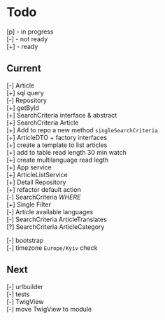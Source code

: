 # Todo

[p] - in progress  
[-] - not ready  
[+] - ready  

## Current

[-] Article  
    [+] sql query  
    [-] Repository  
        [+] getById  
        [+] SearchCriteria interface & abstract  
        [+] SearchCriteria Article  
        [+] Add to repo a new method `singleSearchCriteria`  
        [+] ArticleDTO + factory interfaces  
        [+] create a template to list articles  
            [+] add to table read length 30 min watch  
            [+] create multilanguage read legth  
        [+] App service  
            [+] ArticleListService  
        [+] Detail Repository  
        [+] refactor default action  
        [-] SearchCriteria *WHERE*  
            [+] Single Filter  
            [-] Article available languages  
        [-] SearchCriteria ArticleTranslates  
        [?] SearchCriteria ArticleCategory  

[-] bootstrap  
    [-] timezone `Europe/Kyiv` check  

## Next

[-] urlbuilder  
[-] tests  
    [-] TwigView  
[-] move TwigView to module  
